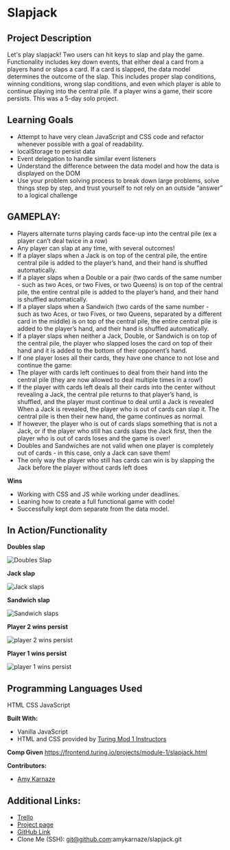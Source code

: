 # Slapjack

## Project Description ##

Let's play slapjack! Two users can hit keys to slap and play the game. Functionality includes key down events, that either deal a card from a players hand or slaps a card. If a card is slapped, the data model determines the outcome of the slap. This includes proper slap conditions, winning conditions, wrong slap conditions, and even which player is able to continue playing into the central pile. If a player wins a game, their score persists. This was a 5-day solo project.

## Learning Goals ##

* Attempt to have very clean JavaScript and CSS code and refactor whenever possible with a goal of readability.
* localStorage to persist data
* Event delegation to handle similar event listeners
* Understand the difference between the data model and how the data is displayed on the DOM
* Use your problem solving process to break down large problems, solve things step by step, and trust yourself to not rely on an outside “answer” to a logical challenge

## GAMEPLAY: ##

* Players alternate turns playing cards face-up into the central pile (ex a player can’t deal twice in a row)
* Any player can slap at any time, with several outcomes!
* If a player slaps when a Jack is on top of the central pile, the entire central pile is added to the player’s hand, and their hand is shuffled automatically.
* If a player slaps when a Double or a pair (two cards of the same number - such as two Aces, or two Fives, or two Queens) is on top of the central pile, the entire central pile is added to the player’s hand, and their hand is shuffled automatically.
* If a player slaps when a Sandwich (two cards of the same number - such as two Aces, or two Fives, or two Queens, separated by a different card in the middle) is on top of the central pile, the entire central pile is added to the player’s hand, and their hand is shuffled automatically.
* If a player slaps when neither a Jack, Double, or Sandwich is on top of the central pile, the player who slapped loses the card on top of their hand and it is added to the bottom of their opponent’s hand.
* If one player loses all their cards, they have one chance to not lose and continue the game:
* The player with cards left continues to deal from their hand into the central pile (they are now allowed to deal multiple times in a row!)
* If the player with cards left deals all their cards into the center without revealing a Jack, the central pile returns to that player’s hand, is shuffled, and the player must continue to deal until a Jack is revealed
When a Jack is revealed, the player who is out of cards can slap it. The central pile is then their new hand, the game continues as normal.
* If however, the player who is out of cards slaps something that is not a Jack, or if the player who still has cards slaps the Jack first, then the player who is out of cards loses and the game is over!
* Doubles and Sandwiches are not valid when one player is completely out of cards - in this case, only a Jack can save them!
* The only way the player who still has cards can win is by slapping the Jack before the player without cards left does

**Wins**

* Working with CSS and JS while working under deadlines.
* Leaning how to create a full functional game with code!
* Successfully kept dom separate from the data model.

## In Action/Functionality ##

**Doubles slap**

![Doubles Slap](https://media.giphy.com/media/dTzYOU3wRfNZWfz2XV/giphy.gif)

**Jack slap**

![Jack slaps](https://media.giphy.com/media/W0F2E8r5wwfbIpI3CD/giphy.gif)

**Sandwich slap**

![Sandwich slaps](https://media.giphy.com/media/fWw5fkR464DDodZZzM/giphy.gif)

**Player 2 wins persist**

![player 2 wins persist](https://media.giphy.com/media/jmqVytm9vU0rsDa5YJ/giphy.gif)

**Player 1 wins persist**

![player 1 wins persist](https://media.giphy.com/media/f6y65Yy6hq4cxpIaJF/giphy.gif)


## Programming Languages Used ##

HTML
CSS
JavaScript

**Built With:**
* Vanilla JavaScript
* HTML and CSS provided by [Turing Mod 1 Instructors](https://github.com/letakeane)

**Comp Given**
https://frontend.turing.io/projects/module-1/slapjack.html

**Contributors:**

* [Amy Karnaze](https://github.com/amykarnaze)

## Additional Links: ##

* [Trello](https://trello.com/b/ozTkoP24/slapjack)
* [Project page]()
* [GitHub Link](https://github.com/amykarnaze/slapjack)
* Clone Me (SSH): git@github.com:amykarnaze/slapjack.git
